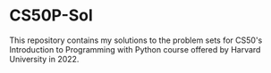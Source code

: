 # CS50P-Sol
This repository contains my solutions to the problem sets for CS50's Introduction to Programming with Python course offered by Harvard University in 2022.
